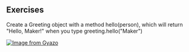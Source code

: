 ## Exercises

Create a Greeting object with a method hello(person), which will return "Hello, Maker!" when you type greeting.hello("Maker")


[![Image from Gyazo](https://i.gyazo.com/fc47972992d6790d0b3d26c037339429.png)](https://gyazo.com/fc47972992d6790d0b3d26c037339429)
